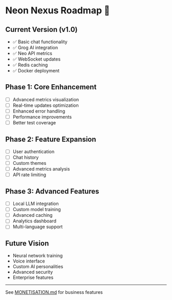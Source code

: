 # Neon Nexus Roadmap 🚀

## Current Version (v1.0)
- ✅ Basic chat functionality
- ✅ Grog AI integration
- ✅ Neo API metrics
- ✅ WebSocket updates
- ✅ Redis caching
- ✅ Docker deployment

## Phase 1: Core Enhancement
- [ ] Advanced metrics visualization
- [ ] Real-time updates optimization
- [ ] Enhanced error handling
- [ ] Performance improvements
- [ ] Better test coverage

## Phase 2: Feature Expansion
- [ ] User authentication
- [ ] Chat history
- [ ] Custom themes
- [ ] Advanced metrics analysis
- [ ] API rate limiting

## Phase 3: Advanced Features
- [ ] Local LLM integration
- [ ] Custom model training
- [ ] Advanced caching
- [ ] Analytics dashboard
- [ ] Multi-language support

## Future Vision
- Neural network training
- Voice interface
- Custom AI personalities
- Advanced security
- Enterprise features

---

See [MONETISATION.md](./MONETISATION.md) for business features 
